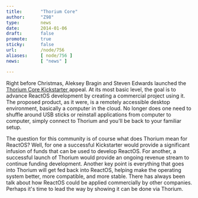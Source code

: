 ```yaml
---
title:       "Thorium Core"
author:      "Z98"
type:        news
date:        2014-01-06
draft:       false
promote:     true
sticky:      false
url:         /node/756
aliases:     [ node/756 ]
news:        [ "news" ]

---
```


<p>Right before Christmas, Aleksey Bragin and Steven Edwards launched the <a href="http://www.kickstarter.com/projects/thorium/thorium-core-cloud-desktop">Thorium Core Kickstarter </a>appeal. At its most basic level, the goal is to advance ReactOS development by creating a commercial project using it. The proposed product, as it were, is a remotely accessible desktop environment, basically a computer in the cloud. No longer does one need to shuffle around USB sticks or reinstall applications from computer to computer, simply connect to Thorium and you'll be back to your familiar setup.</p><p>The question for this community is of course what does Thorium mean for ReactOS? Well, for one a successful Kickstarter would provide a significant infusion of funds that can be used to develop ReactOS. For another, a successful launch of Thorium would provide an ongoing revenue stream to continue funding development. Another key point is everything that goes into Thorium will get fed back into ReactOS, helping make the operating system better, more compatible, and more stable. There has always been talk about how ReactOS could be applied commercially by other companies. Perhaps it's time to lead the way by showing it can be done via Thorium.</p>
